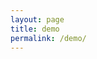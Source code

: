 ```yaml
---
layout: page
title: demo
permalink: /demo/
---
```


<body>
    <svg id="chart" width="600" height="200"></svg>
    <script src="images/bundle.js"></script>
</body>